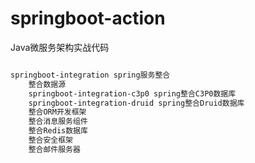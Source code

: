 # springboot-action
Java微服务架构实战代码

~~~markdown

springboot-integration spring服务整合
    整合数据源
	springboot-integration-c3p0 spring整合C3P0数据库
	springboot-integration-druid spring整合Druid数据库
    整合ORM开发框架
    整合消息服务组件
    整合Redis数据库
    整合安全框架
    整合邮件服务器
~~~

